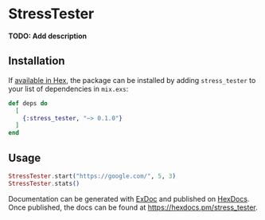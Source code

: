 # StressTester

**TODO: Add description**

## Installation

If [available in Hex](https://hex.pm/docs/publish), the package can be installed
by adding `stress_tester` to your list of dependencies in `mix.exs`:

```elixir
def deps do
  [
    {:stress_tester, "~> 0.1.0"}
  ]
end
```


## Usage

```elixir
StressTester.start("https://google.com/", 5, 3)
StressTester.stats()
```


Documentation can be generated with [ExDoc](https://github.com/elixir-lang/ex_doc)
and published on [HexDocs](https://hexdocs.pm). Once published, the docs can
be found at <https://hexdocs.pm/stress_tester>.

